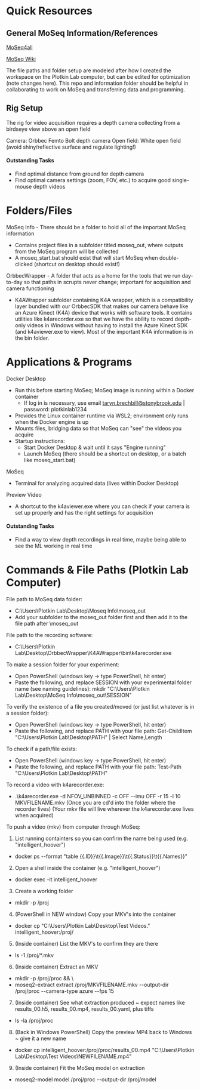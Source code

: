 # Quick Resources
## General MoSeq Information/References
[MoSeq4all](https://dattalab.github.io/moseq2-website/index.html)

[MoSeq Wiki](https://github-wiki-see.page/m/dattalab/moseq2-app/wiki)

The file paths and folder setup are modeled after how I created the workspace on the Plotkin Lab computer, but can be edited for optimization (note changes here). This repo and information folder should be helpful in collaborating to work on MoSeq and transferring data and programming.

## Rig Setup
The rig for video acquisition requires a depth camera collecting from a birdseye view above an open field

Camera: Orbbec Femto Bolt depth camera
Open field: White open field (avoid shiny/reflective surface and regulate lighting!)

#### Outstanding Tasks
- Find optimal distance from ground for depth camera
- Find optimal camera settings (zoom, FOV, etc.) to acquire good single-mouse depth videos

# Folders/Files
MoSeq Info - There should be a folder to hold all of the important MoSeq information
- Contains project files in a subfolder titled moseq_out, where outputs from the MoSeq program will be collected
- A moseq_start.bat should exist that will start MoSeq when double-clicked (shortcut on desktop should exist!)

OrbbecWrapper - A folder that acts as a home for the tools that we run day-to-day so that paths in scrupts never change; important for acquisition and camera functioning
- K4AWrapper subfolder containing K4A wrapper, which is a compatibility layer bundled with our OrbbecSDK that makes our camera behave like an Azure Kinect (K4A) device that works with software tools. It contains utilities like k4arecorder.exe so that we have the ability to record depth-only videos in Windows without having to install the Azure Kinect SDK (and k4aviewer.exe to view). Most of the important K4A information is in the bin folder.

# Applications & Programs
Docker Desktop
- Run this before starting MoSeq; MoSeq image is running within a Docker container
  * If log in is necessary, use email taryn.brechbill@stonybrook.edu | password: plotkinlab1234
- Provides the Linux container runtime via WSL2; environment only runs when the Docker engine is up
- Mounts files, bridging data so that MoSeq can "see" the videos you acquire
- Startup instructions:
  * Start Docker Desktop & wait until it says "Engine running"
  * Launch MoSeq (there should be a shortcut on desktop, or a batch like moseq_start.bat)

MoSeq
- Terminal for analyzing acquired data (lives within Docker Desktop)

Preview Video
- A shortcut to the k4aviewer.exe where you can check if your camera is set up properly and has the right settings for acquisition

#### Outstanding Tasks
- Find a way to view depth recordings in real time, maybe being able to see the ML working in real time

# Commands & File Paths (Plotkin Lab Computer)
File path to MoSeq data folder:
- C:\Users\Plotkin Lab\Desktop\Moseq Info\moseq_out
- Add your subfolder to the moseq_out folder first and then add it to the file path after \moseq_out

File path to the recording software:
- C:\Users\Plotkin Lab\Desktop\OrbbecWrapper\K4AWrapper\bin\k4arecorder.exe

To make a session folder for your experiment:
- Open PowerShell (windows key -> type PowerShell, hit enter)
- Paste the following, and replace SESSION with your experimental folder name (see naming guidelines): mkdir "C:\Users\Plotkin Lab\Desktop\MoSeq Info\moseq_out\SESSION"

To verify the existence of a file you created/moved (or just list whatever is in a session folder):
- Open PowerShell (windows key -> type PowerShell, hit enter)
- Paste the following, and replace PATH with your file path: Get-ChildItem "C:\Users\Plotkin Lab\Desktop\PATH" | Select Name,Length

To check if a path/file exists:
- Open PowerShell (windows key -> type PowerShell, hit enter)
- Paste the following, and replace PATH with your file path: Test-Path "C:\Users\Plotkin Lab\Desktop\PATH"

To record a video with k4arecorder.exe:
- .\k4arecorder.exe -d NFOV_UNBINNED -c OFF --imu OFF -r 15 -l 10 MKVFILENAME.mkv (Once you are cd'd into the folder where the recorder lives) (Your mkv file will live wherever the k4arecorder.exe lives when acquired)

To push a video (mkv) from computer through MoSeq:
1. List running containters so you can confirm the name being used (e.g. "intelligent_hoover")
- docker ps --format "table {{.ID}}\t{{.Image}}\t{{.Status}}\t{{.Names}}"
2. Open a shell inside the container (e.g. "intelligent_hoover")
- docker exec -it intelligent_hoover
3. Create a working folder
- mkdir -p /proj
4. (PowerShell in NEW window) Copy your MKV's into the container
- docker cp "C:\Users\Plotkin Lab\Desktop\Test Videos\." intelligent_hoover:/proj/
5. (Inside container) List the MKV's to confirm they are there
- ls -1 /proj/*.mkv
6. (Inside container) Extract an MKV
- mkdir -p /proj/proc && \
- moseq2-extract extract /proj/MKVFILENAME.mkv --output-dir /proj/proc --camera-type azure --fps 15
7. (Inside container) See what extraction produced ~ expect names like results_00.h5, results_00.mp4, results_00.yaml, plus tiffs
- ls -la /proj/proc
8. (Back in Windows PowerShell) Copy the preview MP4 back to Windows ~ give it a new name
- docker cp intelligent_hoover:/proj/proc/results_00.mp4 "C:\Users\Plotkin Lab\Desktop\Test Videos\NEWFILENAME.mp4"
9. (Inside container) Fit the MoSeq model on extraction
- moseq2-model model /proj/proc --output-dir /proj/model
